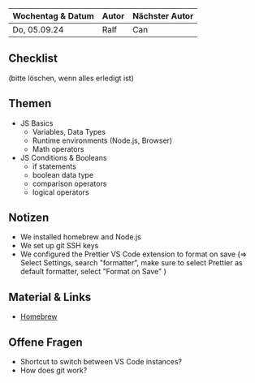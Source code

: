 | Wochentag & Datum | Autor | Nächster Autor |
| :---------------- | :---- | :------------- |
| Do, 05.09.24      | Ralf  | Can            |

## Checklist

(bitte löschen, wenn alles erledigt ist)

## Themen

- JS Basics
  - Variables, Data Types
  - Runtime environments (Node.js, Browser)
  - Math operators
- JS Conditions & Booleans
  - if statements
  - boolean data type
  - comparison operators
  - logical operators

## Notizen

- We installed homebrew and Node.js
- We set up git SSH keys
- We configured the Prettier VS Code extension to format on save (=> Select Settings, search "formatter", make sure to select Prettier as default formatter, select "Format on Save" )

## Material & Links

- [Homebrew](https://brew.sh/)

## Offene Fragen

- Shortcut to switch between VS Code instances?
- How does git work?
